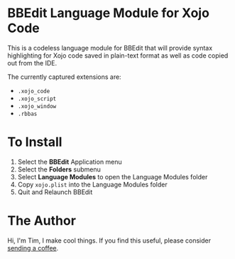 # BBEdit Language Module for Xojo Code

This is a codeless language module for BBEdit that will provide syntax highlighting for Xojo code saved in plain-text format as well as code copied out from the IDE.

The currently captured extensions are:

- `.xojo_code`
- `.xojo_script`
- `.xojo_window`
- `.rbbas`

# To Install

1. Select the **BBEdit** Application menu
2. Select the **Folders** submenu
3. Select **Language Modules** to open the Language Modules folder
4. Copy `xojo.plist` into the Language Modules folder
5. Quit and Relaunch BBEdit

# The Author

Hi, I'm Tim, I make cool things. If you find this useful, please consider [sending a coffee](https://buymeacoffee.com/devtimi).